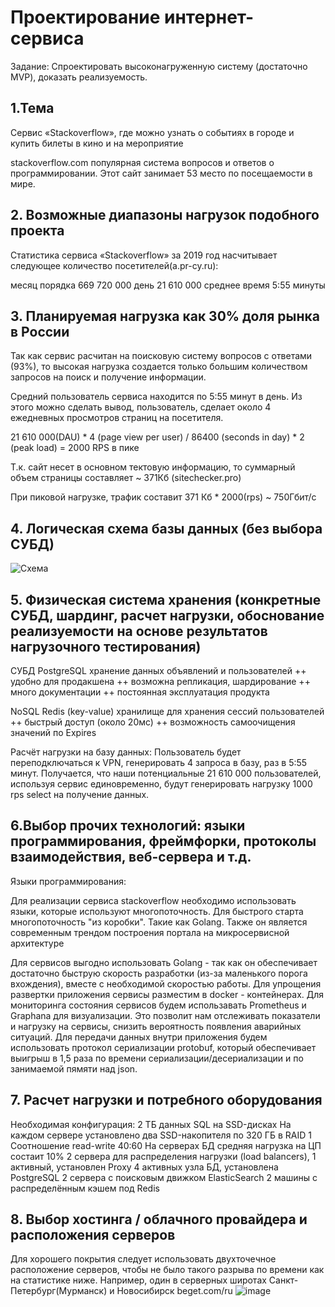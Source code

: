 # Проектирование интернет-сервиса

Задание:
Спроектировать высоконагруженную систему (достаточно MVP), доказать реализуемость.

## 1.Тема 
Сервис «Stackoverflow», где можно узнать о событиях в городе и купить билеты в кино и на мероприятие

stackoverflow.com популярная система вопросов и ответов о программировании. Этот сайт занимает 53 место по посещаемости в мире.

## 2. Возможные диапазоны нагрузок подобного проекта

Статистика сервиса «Stackoverflow» за 2019 год насчитывает следующее количество посетителей(a.pr-cy.ru):

месяц порядка 669 720 000 
день 21 610 000
среднее время 5:55 минуты

## 3. Планируемая нагрузка как 30% доля рынка в России

Так как сервис расчитан на поисковую систему вопросов с ответами (93%), то высокая нагрузка создается только большим количеством запросов на поиск и получение информации.

Средний пользователь сервиса находится по 5:55 минут в день. Из этого можно сделать вывод, пользователь, сделает около 4 ежедневных просмотров страниц на посетителя. 

21 610 000(DAU) * 4 (page view per user) / 86400 (seconds in day) * 2 (peak load) = 2000 RPS в пике

Т.к. сайт несет в основном тектовую информацию, то суммарный объем страницы составляет ~ 371Кб (sitechecker.pro) 

При пиковой нагрузке, трафик составит 
371 Кб * 2000(rps) ~ 750Гбит/c

## 4. Логическая схема базы данных (без выбора СУБД) 
![Схема](https://user-images.githubusercontent.com/18511365/69158664-d67df400-0af7-11ea-84aa-c4fab1378851.jpg)

## 5. Физическая система хранения (конкретные СУБД, шардинг, расчет нагрузки, обоснование реализуемости на основе результатов нагрузочного тестирования)

СУБД PostgreSQL хранение данных объявлений и пользователей
++ удобно для продакшена
++ возможна репликация, шардирование
++ много документации
++ постоянная эксплуатация продукта

NoSQL Redis (key-value) хранилище для хранения сессий пользователей
++ быстрый доступ (около 20мс)
++ возможность самоочищения значений по Expires

Расчёт нагрузки на базу данных:
Пользователь будет переподключаться к VPN, генерировать 4 запроса в базу, раз в 5:55 минут. Получается, что наши потенциальные 21 610 000 пользователей, используя сервис единовременно, будут генерировать нагрузку 1000 rps select на получение данных.

## 6.Выбор прочих технологий: языки программирования, фреймфорки, протоколы взаимодействия, веб-сервера и т.д.
Языки программирования:

Для реализации сервиса stackoverflow необходимо использовать языки, которые используют многопоточность. Для быстрого старта многопоточность "из коробки". Такие как Golang. Также он является современным трендом построения портала на микросервисной архитектуре

Для сервисов выгодно использовать Golang - так как он обеспечивает достаточно быструю скорость разработки (из-за маленького порога вхождения), вместе с необходимой скоростью работы.
Для упрощения развертки приложения сервисы разместим в docker - контейнерах.
Для мониторинга состояния сервисов будем использавать Prometheus и Graphana для визуализации. Это позволит нам отслеживать показатели и нагрузку на сервисы, снизить вероятность появления аварийных ситуаций.
Для передачи данных внутри приложения будем использовать протокол сериализации protobuf, который обеспечивает выигрыш в 1,5 раза по времени сериализации/десериализации и по занимаемой пямяти над json.

## 7. Расчет нагрузки и потребного оборудования
Необходимая конфигурация: 
2 ТБ данных SQL на SSD-дисках
На каждом сервере установлено два SSD-накопителя по 320 ГБ в RAID 1
Соотношение read-write 40:60
На серверах БД средняя нагрузка на ЦП состаит 10%
2 сервера для распределения нагрузки (load balancers), 1 активный, установлен Proxy
4 активных узла БД, установлена PostgreSQL
2 сервера с поисковым движком ElasticSearch
2 машины с распределённым кэшем под Redis

## 8. Выбор хостинга / облачного провайдера и расположения серверов
Для хорошего покрытия следует использовать двухточечное расположение серверов, чтобы не было такого разрыва по времени как на статистике ниже. Например, один в серверных широтах Санкт-Петербург(Мурманск) и Новосибирск 
beget.com/ru
![image](https://user-images.githubusercontent.com/18511365/69289475-b7718600-0c0d-11ea-9c8e-685dcc4bf6ba.png)
